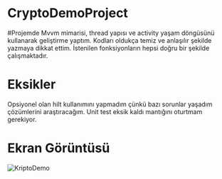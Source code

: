 # CryptoDemoProject
#Projemde Mvvm mimarisi, thread yapısı ve activity yaşam döngüsünü kullanarak geliştirme yaptım. Kodları oldukça temiz ve anlaşılır şekilde yazmaya dikkat ettim. İstenilen fonksiyonların hepsi doğru bir şekilde çalışmaktadır.
# Eksikler
Opsiyonel olan hilt kullanımını yapmadım çünkü bazı sorunlar  yaşadım çözümlerini araştıracağım.
Unit test eksik kaldı mantığını oturtmam gerekiyor.
# Ekran Görüntüsü
![KriptoDemo](https://user-images.githubusercontent.com/27029629/126983156-85d13c88-0940-4d45-9732-0d0a148c9aab.gif)

